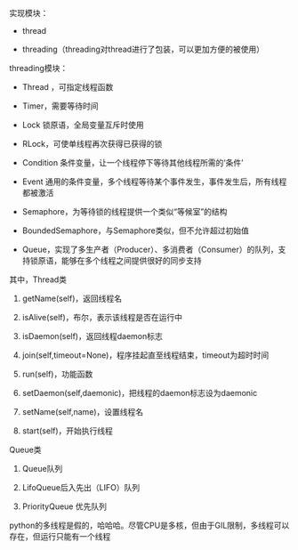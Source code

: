 实现模块：

- thread

- threading（threading对thread进行了包装，可以更加方便的被使用）



threading模块：

- Thread ，可指定线程函数

- Timer，需要等待时间

- Lock 锁原语，全局变量互斥时使用

- RLock，可使单线程再次获得已获得的锁

- Condition 条件变量，让一个线程停下等待其他线程所需的‘条件’

- Event 通用的条件变量，多个线程等待某个事件发生，事件发生后，所有线程都被激活

- Semaphore，为等待锁的线程提供一个类似“等候室”的结构

- BoundedSemaphore，与Semaphore类似，但不允许超过初始值

- Queue，实现了多生产者（Producer）、多消费者（Consumer）的队列，支持锁原语，能够在多个线程之间提供很好的同步支持

其中，Thread类

1. getName(self)，返回线程名

1. isAlive(self)，布尔，表示该线程是否在运行中

1. isDaemon(self)，返回线程daemon标志

1. join(self,timeout=None)，程序挂起直至线程结束，timeout为超时时间

1. run(self)，功能函数

1. setDaemon(self,daemonic)，把线程的daemon标志设为daemonic

1. setName(self,name)，设置线程名

1. start(self)，开始执行线程

Queue类

1. Queue队列

1. LifoQueue后入先出（LIFO）队列

1. PriorityQueue 优先队列



python的多线程是假的，哈哈哈。尽管CPU是多核，但由于GIL限制，多线程可以存在，但运行只能有一个线程



